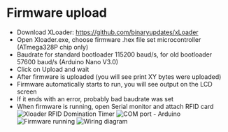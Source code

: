 # Firmware upload
* Download XLoader: https://github.com/binaryupdates/xLoader
* Open Xloader.exe, choose firmware .hex file set microcontroller (ATmega328P chip only)
* Baudrate for standard bootloader 115200 baud/s, for old bootloader 57600 baud/s (Arduino Nano V3.0)
* Click on Upload and wait
* After firmware is uploaded (you will see print XY bytes were uploaded)
* Firmware automatically starts to run, you will see output on the LCD screen
* If it ends with an error, probably bad baudrate was set
* When firmware is running, open Serial monitor and attach RFID card
![Xloader RFID Domination Timer](https://github.com/martinius96/Airsoft-DOMINATOR-RFID/assets/14253034/2d9a7d48-d481-4709-8518-fbe1c855f050)
![COM port - Arduino](https://github.com/martinius96/Airsoft-DOMINATOR-RFID/assets/14253034/9846c27b-1347-4698-bc73-6e4f8c4c5041)
![Firmware running](https://github.com/martinius96/Airsoft-DOMINATOR-RFID/assets/14253034/f6d02023-83dd-4c61-9e4c-ccaf66018bd9)
![Wiring diagram](https://github.com/martinius96/Airsoft-DOMINATOR-RFID/assets/14253034/1091d942-7b9f-4901-9732-278d84dae347)

